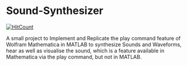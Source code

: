 # Sound-Synthesizer
[![HitCount](https://hits.dwyl.com/mratanusarkar/Sound-Synthesizer.svg?style=flat)](http://hits.dwyl.com/mratanusarkar/Sound-Synthesizer)

A small project to Implement and Replicate the play command feature of Wolfram Mathematica in MATLAB to synthesize Sounds and Waveforms, hear as well as visualise the sound, which is a feature available in Mathematica via the play command, but not in MATLAB.
